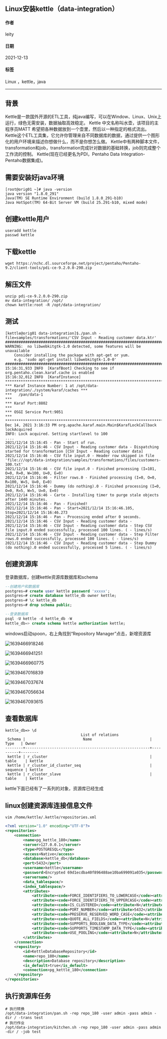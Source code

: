
[@id]: 20211213-01.md
[@title]: Linux安装kettle（data-integration）
[@location]: docs/installation/20211213-01.md
[@author]: leity
[@date]: 2021-12-14

## Linux安装kettle（data-integration）

#### 作者

leity

#### 日期

2021-12-13

#### 标签

Linux ，kettle，java

------

## 背景

Kettle是一款国外开源的ETL工具，纯java编写，可以在Window、Linux、Unix上运行，绿色无需安装，数据抽取高效稳定。
Kettle 中文名称叫水壶，该项目的主程序员MATT 希望把各种数据放到一个壶里，然后以一种指定的格式流出。
Kettle这个ETL工具集，它允许你管理来自不同数据库的数据，通过提供一个图形化的用户环境来描述你想做什么，而不是你想怎么做。
Kettle中有两种脚本文件，transformation和job，transformation完成针对数据的基础转换，job则完成整个工作流的控制。
Kettle(现在已经更名为PDI，Pentaho Data Integration-Pentaho数据集成)。

## 需要安装好java环境

```shell
[root@orig01 ~]# java -version
java version "1.8.0_291"
Java(TM) SE Runtime Environment (build 1.8.0_291-b10)
Java HotSpot(TM) 64-Bit Server VM (build 25.291-b10, mixed mode)
```

## 创建kettle用户

```shell
useradd kettle
passwd kettle
```

## 下载kettle

```shell
wget https://nchc.dl.sourceforge.net/project/pentaho/Pentaho-9.2/client-tools/pdi-ce-9.2.0.0-290.zip
```

## 解压文件

```shell
unzip pdi-ce-9.2.0.0-290.zip
mv data-integration/ /opt/
chown kettle:root -R /opt/data-integration/
```

## 测试

```shell
[kettle@orig01 data-integration]$./pan.sh -file=samples/transformations/'CSV Input - Reading customer data.ktr'
#######################################################################
WARNING:  no libwebkitgtk-1.0 detected, some features will be unavailable
    Consider installing the package with apt-get or yum.
    e.g. 'sudo apt-get install libwebkitgtk-1.0-0'
#######################################################################
15:16:31,933 INFO  [KarafBoot] Checking to see if org.pentaho.clean.karaf.cache is enabled
15:16:32,012 INFO  [KarafInstance] 
*******************************************************************************
*** Karaf Instance Number: 1 at /opt/data-integration/./system/karaf/caches ***
***   /pan/data-1                                                           ***
*** Karaf Port:8802                                                         ***
*** OSGI Service Port:9051                                                  ***
*******************************************************************************
Dec 14, 2021 3:16:33 PM org.apache.karaf.main.Main$KarafLockCallback lockAcquired
INFO: Lock acquired. Setting startlevel to 100
....
2021/12/14 15:16:45 - Pan - Start of run.
2021/12/14 15:16:46 - CSV Input - Reading customer data - Dispatching started for transformation [CSV Input - Reading customer data]
2021/12/14 15:16:46 - CSV file input.0 - Header row skipped in file 'file:///opt/data-integration/samples/transformations/files/customers-100.txt'
2021/12/14 15:16:46 - CSV file input.0 - Finished processing (I=101, O=0, R=0, W=100, U=0, E=0)
2021/12/14 15:16:46 - Filter rows.0 - Finished processing (I=0, O=0, R=100, W=5, U=0, E=0)
2021/12/14 15:16:46 - Dummy (do nothing).0 - Finished processing (I=0, O=0, R=5, W=5, U=0, E=0)
2021/12/14 15:16:46 - Carte - Installing timer to purge stale objects after 1440 minutes.
2021/12/14 15:16:46 - Pan - Finished!
2021/12/14 15:16:46 - Pan - Start=2021/12/14 15:16:46.105, Stop=2021/12/14 15:16:46.273
2021/12/14 15:16:46 - Pan - Processing ended after 0 seconds.
2021/12/14 15:16:46 - CSV Input - Reading customer data -  
2021/12/14 15:16:46 - CSV Input - Reading customer data - Step CSV file input.0 ended successfully, processed 100 lines. ( - lines/s)
2021/12/14 15:16:46 - CSV Input - Reading customer data - Step Filter rows.0 ended successfully, processed 100 lines. ( - lines/s)
2021/12/14 15:16:46 - CSV Input - Reading customer data - Step Dummy (do nothing).0 ended successfully, processed 5 lines. ( - lines/s)
```

## 创建资源库

登录数据库，创建kettle资源库数据库和schema

```sql
--创建用户和数据库
postgres=# create user kettle password 'xxxxx';
postgres=# create database kettle_db owner kettle;
postgres=# \c kettle_db
postgres=# drop schema public;

--登录数据库
psql -U kettle -d kettle_db -W
kettle_db=> create schema kettle authorization kettle;
```

windows启动spoon，右上角找到“Repository Manager”点击，新增资源库

![1639466918246](images/1639466918246.png)

![1639466941251](images/1639466941251.png)

![1639466960775](images/1639466960775.png)

![1639467016839](images/1639467016839.png)

![1639467037674](images/1639467037674.png)

![1639467056634](images/1639467056634.png)

![1639467093615](images/1639467093615.png)

## 查看数据库

```shell
kettle_db=> \d
                                  List of relations
 Schema |                          Name                          |   Type   | Owner  
--------+--------------------------------------------------------+----------+--------
 kettle | r_cluster                                              | table    | kettle
 kettle | r_cluster_id_cluster_seq                               | sequence | kettle
 kettle | r_cluster_slave                                        | table    | kettle
```

kettle下面已经有了一系列的对象，资源库已经生成

## linux创建资源库连接信息文件

`vim /home/kettle/.kettle/repositories.xml`

```xml
<?xml version="1.0" encoding="UTF-8"?>
<repositories>
    <connection>
        <name>pg_kettle_180</name>
        <server>127.0.0.1</server>
        <type>POSTGRESQL</type>
        <access>Native</access>
        <database>kettle_db</database>
        <port>5432</port>
        <username>kettle</username>
        <password>Encrypted 69d1ecdba40f896488ae10ba699091a035</password>
        <servername/>
        <data_tablespace/>
        <index_tablespace/>
        <attributes>
            <attribute><code>FORCE_IDENTIFIERS_TO_LOWERCASE</code><attribute>N</attribute></attribute>
            <attribute><code>FORCE_IDENTIFIERS_TO_UPPERCASE</code><attribute>N</attribute></attribute>
            <attribute><code>IS_CLUSTERED</code><attribute>N</attribute></attribute>
            <attribute><code>PORT_NUMBER</code><attribute>5432</attribute></attribute>
            <attribute><code>PRESERVE_RESERVED_WORD_CASE</code><attribute>Y</attribute></attribute>
            <attribute><code>QUOTE_ALL_FIELDS</code><attribute>N</attribute></attribute>
            <attribute><code>SUPPORTS_BOOLEAN_DATA_TYPE</code><attribute>Y</attribute></attribute>
            <attribute><code>SUPPORTS_TIMESTAMP_DATA_TYPE</code><attribute>Y</attribute></attribute>
            <attribute><code>USE_POOLING</code><attribute>N</attribute></attribute>
        </attributes>
    </connection>
    <repository>
        <id>KettleDatabaseRepository</id>
        <name>repo_180</name>
        <description>Database repository</description>
        <is_default>true</is_default>
        <connection>pg_kettle_180</connection>
    </repository>
</repositories>
```

## 执行资源库任务

```shell
# 执行转换
/opt/data-integration/pan.sh -rep repo_180 -user admin -pass admin -dir / -trans test
# 执行作业
/opt/data-integration/kitchen.sh -rep repo_180 -user admin -pass admin -dir / -job test
```

